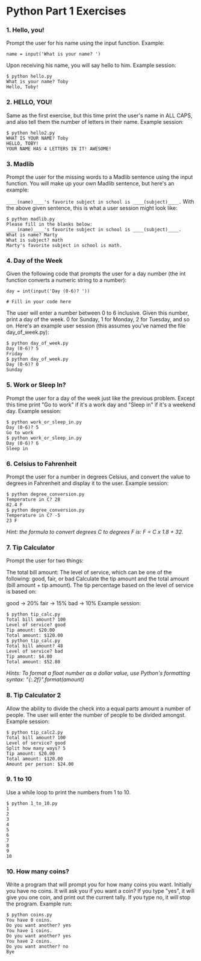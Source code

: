# Python Part 1 Exercises

### 1. Hello, you!

Prompt the user for his name using the input function. Example:

```name = input('What is your name? ')```

Upon receiving his name, you will say hello to him. Example session:

```
$ python hello.py
What is your name? Toby
Hello, Toby!
```

### 2. HELLO, YOU!

Same as the first exercise, but this time print the user's name in ALL CAPS, and also tell them the number of letters in their name. Example session:

```
$ python hello2.py
WHAT IS YOUR NAME? Toby
HELLO, TOBY!
YOUR NAME HAS 4 LETTERS IN IT! AWESOME!
```

### 3. Madlib

Prompt the user for the missing words to a Madlib sentence using the input function. You will make up your own Madlib sentence, but here's an example:

`____(name)____'s favorite subject in school is ____(subject)____.`
With the above given sentence, this is what a user session might look like:
```
$ python madlib.py
Please fill in the blanks below:
____(name)____'s favorite subject in school is ____(subject)____.
What is name? Marty
What is subject? math
Marty's favorite subject in school is math.
```
### 4. Day of the Week

Given the following code that prompts the user for a day number (the int function converts a numeric string to a number):

```
day = int(input('Day (0-6)? '))

# Fill in your code here
```
The user will enter a number between 0 to 6 inclusive. Given this number, print a day of the week. 0 for Sunday, 1 for Monday, 2 for Tuesday, and so on. Here's an example user session (this assumes you've named the file day_of_week.py):
```
$ python day_of_week.py
Day (0-6)? 5
Friday
$ python day_of_week.py
Day (0-6)? 0
Sunday
```

### 5. Work or Sleep In?

Prompt the user for a day of the week just like the previous problem. Except this time print "Go to work" if it's a work day and "Sleep in" if it's a weekend day. Example session:
```
$ python work_or_sleep_in.py
Day (0-6)? 5
Go to work
$ python work_or_sleep_in.py
Day (0-6)? 6
Sleep in
```
### 6. Celsius to Fahrenheit

Prompt the user for a number in degrees Celsius, and convert the value to degrees in Fahrenheit and display it to the user. Example session:
```
$ python degree_conversion.py
Temperature in C? 28
82.4 F
$ python degree_conversion.py
Temperature in C? -5
23 F
```
*Hint: the formula to convert degrees C to degrees F is: F = C x 1.8 + 32.*

### 7. Tip Calculator

Prompt the user for two things:

The total bill amount:
The level of service, which can be one of the following: good, fair, or bad
Calculate the tip amount and the total amount (bill amount + tip amount). The tip percentage based on the level of service is based on:

good -> 20%
fair -> 15%
bad -> 10%
Example session:
```
$ python tip_calc.py
Total bill amount? 100
Level of service? good
Tip amount: $20.00
Total amount: $120.00
$ python tip_calc.py
Total bill amount? 48
Level of service? bad
Tip amount: $4.80
Total amount: $52.80
```
*Hints: To format a float number as a dollar value, use Python's formatting syntax: "{:.2f}".format(amount)*

### 8. Tip Calculator 2

Allow the ability to divide the check into a equal parts amount a number of people. The user will enter the number of people to be divided amongst. Example session:
```
$ python tip_calc2.py
Total bill amount? 100
Level of service? good
Split how many ways? 5
Tip amount: $20.00
Total amount: $120.00
Amount per person: $24.00
```
### 9. 1 to 10

Use a while loop to print the numbers from 1 to 10.
```
$ python 1_to_10.py
1
2
3
4
5
6
7
8
9
10
```
### 10. How many coins?

Write a program that will prompt you for how many coins you want. Initially you have no coins. It will ask you if you want a coin? If you type "yes", it will give you one coin, and print out the current tally. If you type no, it will stop the program. Example run:
```
$ python coins.py
You have 0 coins.
Do you want another? yes
You have 1 coins.
Do you want another? yes
You have 2 coins.
Do you want another? no
Bye
```
